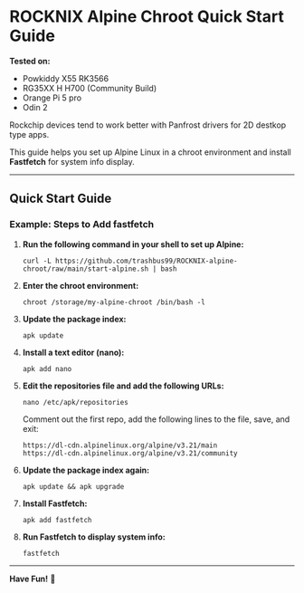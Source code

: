# ROCKNIX Alpine Chroot Quick Start Guide  

**Tested on:**  
- Powkiddy X55 RK3566
- RG35XX H H700  (Community Build)
- Orange Pi 5 pro
- Odin 2

 Rockchip devices tend to work better with Panfrost drivers for 2D destkop type apps.

This guide helps you set up Alpine Linux in a chroot environment and install **Fastfetch** for system info display.

---

## Quick Start Guide  

### Example: Steps to Add fastfetch  

1. **Run the following command in your shell to set up Alpine:**  
    ```
    curl -L https://github.com/trashbus99/ROCKNIX-alpine-chroot/raw/main/start-alpine.sh | bash
    ```

2. **Enter the chroot environment:**  
    ```
    chroot /storage/my-alpine-chroot /bin/bash -l
    ```

3. **Update the package index:**  
    ```
    apk update
    ```

4. **Install a text editor (nano):**  
    ```
    apk add nano
    ```

5. **Edit the repositories file and add the following URLs:**  
    ```
    nano /etc/apk/repositories
    ```
    Comment out the first repo, add the following lines to the file, save, and exit:  
    ```
    https://dl-cdn.alpinelinux.org/alpine/v3.21/main
    https://dl-cdn.alpinelinux.org/alpine/v3.21/community
    ```

6. **Update the package index again:**  
    ```
    apk update && apk upgrade
    ```

7. **Install Fastfetch:**  
    ```
    apk add fastfetch
    ```

8. **Run Fastfetch to display system info:**  
    ```
    fastfetch
    ```

---

**Have Fun!** 🎉
